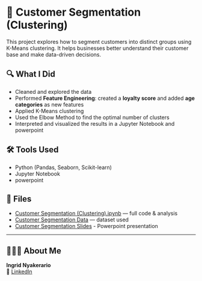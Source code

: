 # 🧠 Customer Segmentation (Clustering)

This project explores how to segment customers into distinct groups using K-Means clustering. It helps businesses better understand their customer base and make data-driven decisions.

## 🔍 What I Did
- Cleaned and explored the data
- Performed **Feature Engineering**: created a **loyalty score** and added **age categories** as new features
- Applied K-Means clustering
- Used the Elbow Method to find the optimal number of clusters
- Interpreted and visualized the results in a Jupyter Notebook and powerpoint

## 🛠️ Tools Used
- Python (Pandas, Seaborn, Scikit-learn)
- Jupyter Notebook
- powerpoint

## 📁 Files
- [Customer Segmentation (Clustering).ipynb](https://github.com/IngridNya/-customer-segmentation/blob/main/Customer%20Segmentation%20%28Clustering%29.ipynb) — full code & analysis
- [Customer Segmentation Data](https://github.com/IngridNya/-customer-segmentation/blob/main/customer_segmentation_data.csv) — dataset used
- [Customer Segmentation Slides](https://github.com/IngridNya/-customer-segmentation/blob/main/Customer%20Segmentation%20Slides.pptx) - Powerpoint presentation


---

## 👩🏾‍💻 About Me
**Ingrid Nyakerario**  
📎 [LinkedIn](https://www.linkedin.com/in/ingrid-ong-uti-43a93361/)

